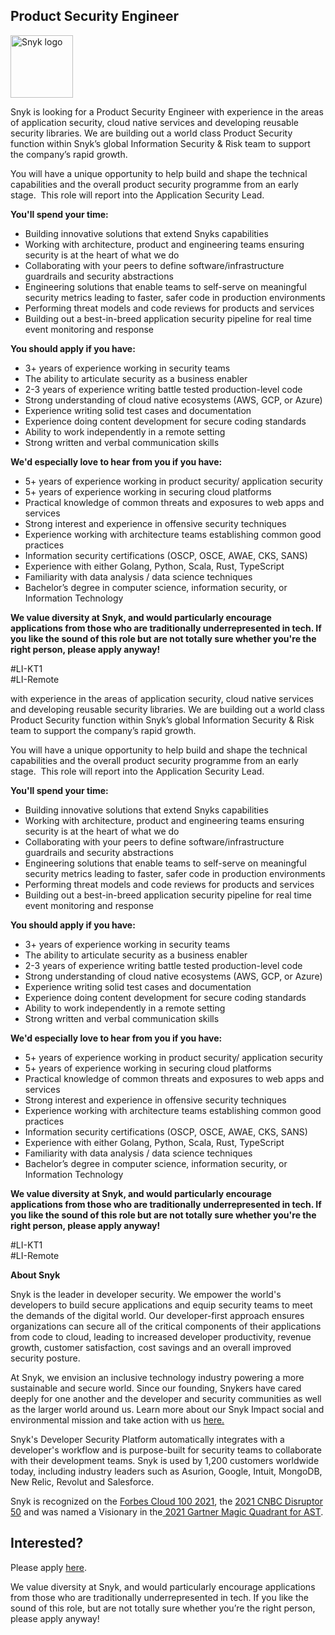 Product Security Engineer
---

<img src="https://res.cloudinary.com/snyk/image/upload/v1537345894/press-kit/brand/logo-black.png" width="100" alt="Snyk logo" />

<p><span style="font-weight: 400;">Snyk is looking for a Product Security Engineer with experience in the areas of application security, cloud native services and developing reusable security libraries. We are building out a world class Product Security function within Snyk’s global Information Security &amp; Risk team to support the company’s rapid growth.&nbsp;</span></p>
<p><span style="font-weight: 400;">You will have a unique opportunity to help build and shape the technical capabilities and the overall product security programme from an early stage.&nbsp; This role will report into the Application Security Lead.</span></p>
<p><strong>You'll spend your time:&nbsp;</strong></p>
<ul>
<li style="font-weight: 400;"><span style="font-weight: 400;">Building innovative solutions that extend Snyks capabilities</span></li>
<li style="font-weight: 400;"><span style="font-weight: 400;">Working with architecture, product and engineering teams ensuring security is at the heart of what we do</span></li>
<li style="font-weight: 400;"><span style="font-weight: 400;">Collaborating with your peers to define software/infrastructure guardrails and security abstractions</span></li>
<li style="font-weight: 400;"><span style="font-weight: 400;">Engineering solutions that enable teams to self-serve on meaningful security metrics leading to faster, safer code in production environments</span></li>
<li style="font-weight: 400;"><span style="font-weight: 400;">Performing threat models and code reviews for products and services</span></li>
<li style="font-weight: 400;"><span style="font-weight: 400;">Building out a best-in-breed application security pipeline for real time event monitoring and response</span></li>
</ul>
<p><strong>You should apply if you have:</strong></p>
<ul>
<li style="font-weight: 400;"><span style="font-weight: 400;">3+ years of experience working in security teams</span></li>
<li style="font-weight: 400;"><span style="font-weight: 400;">The ability to articulate security as a business enabler</span></li>
<li style="font-weight: 400;"><span style="font-weight: 400;">2-3 years of experience writing battle tested production-level code</span></li>
<li style="font-weight: 400;"><span style="font-weight: 400;">Strong understanding of cloud native ecosystems (AWS, GCP, or Azure)</span></li>
<li style="font-weight: 400;"><span style="font-weight: 400;">Experience writing solid test cases and documentation</span></li>
<li style="font-weight: 400;"><span style="font-weight: 400;">Experience doing content development for secure coding standards</span></li>
<li style="font-weight: 400;"><span style="font-weight: 400;">Ability to work independently in a remote setting</span></li>
<li style="font-weight: 400;"><span style="font-weight: 400;">Strong written and verbal communication skills</span></li>
</ul>
<p><strong>We'd especially love to hear from you if you have:</strong></p>
<ul>
<li style="font-weight: 400;"><span style="font-weight: 400;">5+ years of experience working in product security/ application security</span></li>
<li style="font-weight: 400;"><span style="font-weight: 400;">5+ years of experience working in securing cloud platforms</span></li>
<li style="font-weight: 400;"><span style="font-weight: 400;">Practical knowledge of common threats and exposures to web apps and services</span></li>
<li style="font-weight: 400;"><span style="font-weight: 400;">Strong interest and experience in offensive security techniques</span></li>
<li style="font-weight: 400;"><span style="font-weight: 400;">Experience working with architecture teams establishing common good practices</span></li>
<li style="font-weight: 400;"><span style="font-weight: 400;">Information security certifications (OSCP, OSCE, AWAE, CKS, SANS)</span></li>
<li style="font-weight: 400;"><span style="font-weight: 400;">Experience with either Golang, Python, Scala, Rust, TypeScript</span></li>
<li style="font-weight: 400;"><span style="font-weight: 400;">Familiarity with data analysis / data science techniques</span></li>
<li style="font-weight: 400;"><span style="font-weight: 400;">Bachelor’s degree in computer science, information security, or Information Technology</span></li>
</ul>
<p><strong>We value diversity at Snyk, and would particularly encourage applications from those who are traditionally underrepresented in tech. If you like the sound of this role but are not totally sure whether you're the right person, please apply anyway!</strong></p>
<p><span style="font-weight: 400;">#LI-KT1<br>#LI-Remote</span></p>
<p><span style="font-weight: 400;">with experience in the areas of application security, cloud native services and developing reusable security libraries. We are building out a world class Product Security function within Snyk’s global Information Security &amp; Risk team to support the company’s rapid growth.&nbsp;</span></p>
<p><span style="font-weight: 400;">You will have a unique opportunity to help build and shape the technical capabilities and the overall product security programme from an early stage.&nbsp; This role will report into the Application Security Lead.</span></p>
<p><strong>You'll spend your time:&nbsp;</strong></p>
<ul>
<li style="font-weight: 400;"><span style="font-weight: 400;">Building innovative solutions that extend Snyks capabilities</span></li>
<li style="font-weight: 400;"><span style="font-weight: 400;">Working with architecture, product and engineering teams ensuring security is at the heart of what we do</span></li>
<li style="font-weight: 400;"><span style="font-weight: 400;">Collaborating with your peers to define software/infrastructure guardrails and security abstractions</span></li>
<li style="font-weight: 400;"><span style="font-weight: 400;">Engineering solutions that enable teams to self-serve on meaningful security metrics leading to faster, safer code in production environments</span></li>
<li style="font-weight: 400;"><span style="font-weight: 400;">Performing threat models and code reviews for products and services</span></li>
<li style="font-weight: 400;"><span style="font-weight: 400;">Building out a best-in-breed application security pipeline for real time event monitoring and response</span></li>
</ul>
<p><strong>You should apply if you have:</strong></p>
<ul>
<li style="font-weight: 400;"><span style="font-weight: 400;">3+ years of experience working in security teams</span></li>
<li style="font-weight: 400;"><span style="font-weight: 400;">The ability to articulate security as a business enabler</span></li>
<li style="font-weight: 400;"><span style="font-weight: 400;">2-3 years of experience writing battle tested production-level code</span></li>
<li style="font-weight: 400;"><span style="font-weight: 400;">Strong understanding of cloud native ecosystems (AWS, GCP, or Azure)</span></li>
<li style="font-weight: 400;"><span style="font-weight: 400;">Experience writing solid test cases and documentation</span></li>
<li style="font-weight: 400;"><span style="font-weight: 400;">Experience doing content development for secure coding standards</span></li>
<li style="font-weight: 400;"><span style="font-weight: 400;">Ability to work independently in a remote setting</span></li>
<li style="font-weight: 400;"><span style="font-weight: 400;">Strong written and verbal communication skills</span></li>
</ul>
<p><strong>We'd especially love to hear from you if you have:</strong></p>
<ul>
<li style="font-weight: 400;"><span style="font-weight: 400;">5+ years of experience working in product security/ application security</span></li>
<li style="font-weight: 400;"><span style="font-weight: 400;">5+ years of experience working in securing cloud platforms</span></li>
<li style="font-weight: 400;"><span style="font-weight: 400;">Practical knowledge of common threats and exposures to web apps and services</span></li>
<li style="font-weight: 400;"><span style="font-weight: 400;">Strong interest and experience in offensive security techniques</span></li>
<li style="font-weight: 400;"><span style="font-weight: 400;">Experience working with architecture teams establishing common good practices</span></li>
<li style="font-weight: 400;"><span style="font-weight: 400;">Information security certifications (OSCP, OSCE, AWAE, CKS, SANS)</span></li>
<li style="font-weight: 400;"><span style="font-weight: 400;">Experience with either Golang, Python, Scala, Rust, TypeScript</span></li>
<li style="font-weight: 400;"><span style="font-weight: 400;">Familiarity with data analysis / data science techniques</span></li>
<li style="font-weight: 400;"><span style="font-weight: 400;">Bachelor’s degree in computer science, information security, or Information Technology</span></li>
</ul>
<p><strong>We value diversity at Snyk, and would particularly encourage applications from those who are traditionally underrepresented in tech. If you like the sound of this role but are not totally sure whether you're the right person, please apply anyway!</strong></p>
<p><span style="font-weight: 400;">#LI-KT1<br>#LI-Remote</span></p><div class="content-conclusion"><p><strong>About Snyk</strong></p>
<p><span style="font-weight: 400;">Snyk is the leader in developer security. We empower the world's developers to build secure applications and equip security teams to meet the demands of the digital world. Our developer-first approach ensures organizations can secure all of the critical components of their applications from code to cloud, leading to increased developer productivity, revenue growth, customer satisfaction, cost savings and an overall improved security posture.&nbsp;</span></p>
<p><span style="font-weight: 400;">At Snyk, we envision an inclusive technology industry powering a more sustainable and secure world.</span> <span style="font-weight: 400;">Since our founding, Snykers have cared deeply for one another and the developer and security communities as well as the larger world around us. Learn more about our Snyk Impact social and environmental mission and take action with us </span><a href="https://snyk.io/about/snyk-impact/"><span style="font-weight: 400;">here.</span></a></p>
<p><span style="font-weight: 400;">Snyk's Developer Security Platform automatically integrates with a developer's workflow and is purpose-built for security teams to collaborate with their development teams. Snyk is used by 1,200 customers worldwide today, including industry leaders such as Asurion, Google, Intuit, MongoDB, New Relic, Revolut and Salesforce.</span></p>
<p><span style="font-weight: 400;">Snyk is recognized on the </span><a href="https://www.forbes.com/cloud100/#6f24b5ba5f94"><span style="font-weight: 400;">Forbes Cloud 100 2021</span></a><span style="font-weight: 400;">, the </span><a href="https://www.cnbc.com/2021/05/25/these-are-the-2021-cnbc-disruptor-50-companies.html"><span style="font-weight: 400;">2021 CNBC Disruptor 50</span></a><span style="font-weight: 400;"> and was named a Visionary in the</span><a href="https://snyk.io/blog/snyk-visionary-2021-gartner-magic-quadrant-for-ast/"><span style="font-weight: 400;"> 2021 Gartner Magic Quadrant for AST</span></a><span style="font-weight: 400;">.</span></p></div>

Interested?
---

Please apply [here](https://boards.greenhouse.io/snyk/jobs/6052841002#app).

We value diversity at Snyk, and would particularly encourage applications from those who are traditionally underrepresented in tech.
If you like the sound of this role, but are not totally sure whether you’re the right person, please apply anyway!
